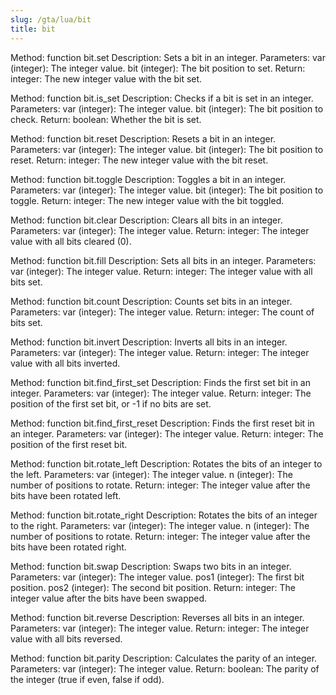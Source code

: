 ```yaml
---
slug: /gta/lua/bit
title: bit
---
```



Method: function bit.set
Description: Sets a bit in an integer.
Parameters:
  var (integer): The integer value.
  bit (integer): The bit position to set.
Return: integer: The new integer value with the bit set.

Method: function bit.is_set
Description: Checks if a bit is set in an integer.
Parameters:
  var (integer): The integer value.
  bit (integer): The bit position to check.
Return: boolean: Whether the bit is set.

Method: function bit.reset
Description: Resets a bit in an integer.
Parameters:
  var (integer): The integer value.
  bit (integer): The bit position to reset.
Return: integer: The new integer value with the bit reset.

Method: function bit.toggle
Description: Toggles a bit in an integer.
Parameters:
  var (integer): The integer value.
  bit (integer): The bit position to toggle.
Return: integer: The new integer value with the bit toggled.

Method: function bit.clear
Description: Clears all bits in an integer.
Parameters:
  var (integer): The integer value.
Return: integer: The integer value with all bits cleared (0).

Method: function bit.fill
Description: Sets all bits in an integer.
Parameters:
  var (integer): The integer value.
Return: integer: The integer value with all bits set.

Method: function bit.count
Description: Counts set bits in an integer.
Parameters:
  var (integer): The integer value.
Return: integer: The count of bits set.

Method: function bit.invert
Description: Inverts all bits in an integer.
Parameters:
  var (integer): The integer value.
Return: integer: The integer value with all bits inverted.

Method: function bit.find_first_set
Description: Finds the first set bit in an integer.
Parameters:
  var (integer): The integer value.
Return: integer: The position of the first set bit, or -1 if no bits are set.

Method: function bit.find_first_reset
Description: Finds the first reset bit in an integer.
Parameters:
  var (integer): The integer value.
Return: integer: The position of the first reset bit.

Method: function bit.rotate_left
Description: Rotates the bits of an integer to the left.
Parameters:
  var (integer): The integer value.
  n (integer): The number of positions to rotate.
Return: integer: The integer value after the bits have been rotated left.

Method: function bit.rotate_right
Description: Rotates the bits of an integer to the right.
Parameters:
  var (integer): The integer value.
  n (integer): The number of positions to rotate.
Return: integer: The integer value after the bits have been rotated right.

Method: function bit.swap
Description: Swaps two bits in an integer.
Parameters:
  var (integer): The integer value.
  pos1 (integer): The first bit position.
  pos2 (integer): The second bit position.
Return: integer: The integer value after the bits have been swapped.

Method: function bit.reverse
Description: Reverses all bits in an integer.
Parameters:
  var (integer): The integer value.
Return: integer: The integer value with all bits reversed.

Method: function bit.parity
Description: Calculates the parity of an integer.
Parameters:
  var (integer): The integer value.
Return: boolean: The parity of the integer (true if even, false if odd).